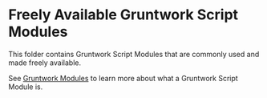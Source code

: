 # Freely Available Gruntwork Script Modules

This folder contains Gruntwork Script Modules that are commonly used and made freely available.

See [Gruntwork Modules](packer-file-copy/README.md) to learn more about what a Gruntwork Script Module is.